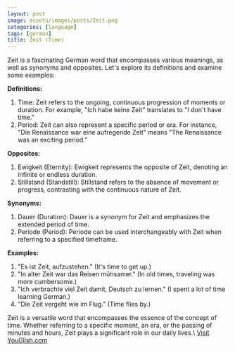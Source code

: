 ```yaml
---
layout: post
image: assets/images/posts/Zeit.png
categories: [language]
tags: [german]
title: Zeit (Time)
---
```


Zeit is a fascinating German word that encompasses various meanings, as well as synonyms and opposites. Let's explore its definitions and examine some examples:

**Definitions:**
1. Time: Zeit refers to the ongoing, continuous progression of moments or duration. For example, "Ich habe keine Zeit" translates to "I don't have time."
2. Period: Zeit can also represent a specific period or era. For instance, "Die Renaissance war eine aufregende Zeit" means "The Renaissance was an exciting period."

**Opposites:**
1. Ewigkeit (Eternity): Ewigkeit represents the opposite of Zeit, denoting an infinite or endless duration.
2. Stillstand (Standstill): Stillstand refers to the absence of movement or progress, contrasting with the continuous nature of Zeit.

**Synonyms:**
1. Dauer (Duration): Dauer is a synonym for Zeit and emphasizes the extended period of time.
2. Periode (Period): Periode can be used interchangeably with Zeit when referring to a specified timeframe.

**Examples:**
1. "Es ist Zeit, aufzustehen." (It's time to get up.)
2. "In alter Zeit war das Reisen mühsamer." (In old times, traveling was more cumbersome.)
3. "Ich verbrachte viel Zeit damit, Deutsch zu lernen." (I spent a lot of time learning German.)
4. "Die Zeit vergeht wie im Flug." (Time flies by.)

Zeit is a versatile word that encompasses the essence of the concept of time. Whether referring to a specific moment, an era, or the passing of minutes and hours, Zeit plays a significant role in our daily lives.\ <a id="yg-widget-0" class="youglish-widget" data-query="Zeit" data-lang="german" data-components="8412" data-auto-start="0" data-bkg-color="theme_light" data-title="How%20to%20pronounce%20Zeit%20in%20German"  rel="nofollow" href="https://youglish.com">Visit YouGlish.com</a><script async src="https://youglish.com/public/emb/widget.js" charset="utf-8"></script>